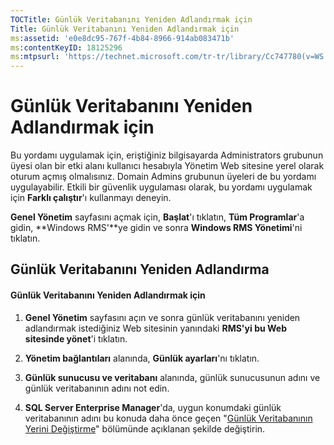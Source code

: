 ```yaml
---
TOCTitle: Günlük Veritabanını Yeniden Adlandırmak için
Title: Günlük Veritabanını Yeniden Adlandırmak için
ms:assetid: 'e0e8dc95-767f-4b84-8966-914ab083471b'
ms:contentKeyID: 18125296
ms:mtpsurl: 'https://technet.microsoft.com/tr-tr/library/Cc747780(v=WS.10)'
---
```


Günlük Veritabanını Yeniden Adlandırmak için
============================================

Bu yordamı uygulamak için, eriştiğiniz bilgisayarda Administrators grubunun üyesi olan bir etki alanı kullanıcı hesabıyla Yönetim Web sitesine yerel olarak oturum açmış olmalısınız. Domain Admins grubunun üyeleri de bu yordamı uygulayabilir. Etkili bir güvenlik uygulaması olarak, bu yordamı uygulamak için **Farklı çalıştır**'ı kullanmayı deneyin.

**Genel Yönetim** sayfasını açmak için, **Başlat**'ı tıklatın, **Tüm Programlar**'a gidin, **Windows RMS'**ye gidin ve sonra **Windows RMS Yönetimi**'ni tıklatın.

Günlük Veritabanını Yeniden Adlandırma
--------------------------------------

#### Günlük Veritabanını Yeniden Adlandırmak için

1.  **Genel Yönetim** sayfasını açın ve sonra günlük veritabanını yeniden adlandırmak istediğiniz Web sitesinin yanındaki **RMS'yi bu Web sitesinde yönet**'i tıklatın.

2.  **Yönetim bağlantıları** alanında, **Günlük ayarları**'nı tıklatın.

3.  **Günlük sunucusu ve veritabanı** alanında, günlük sunucusunun adını ve günlük veritabanının adını not edin.

4.  **SQL Server Enterprise Manager**'da, uygun konumdaki günlük veritabanının adını bu konuda daha önce geçen "[Günlük Veritabanının Yerini Değiştirme](https://technet.microsoft.com/34ea8045-dc94-422e-9601-29927cfc1534)" bölümünde açıklanan şekilde değiştirin.
